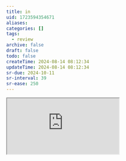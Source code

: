 ```yaml
---
title: in
uid: 1723594354671
aliases:
categories: []
tags:
  - review
archive: false
draft: false
todo: false
createTime: 2024-08-14 08:12:34
updateTime: 2024-08-14 08:12:34
sr-due: 2024-10-11
sr-interval: 39
sr-ease: 250
---
```


<iframe
  class="iframe_full"
  src="https://dict.youdao.com/result?word=in&lang=en"
>
</iframe>
